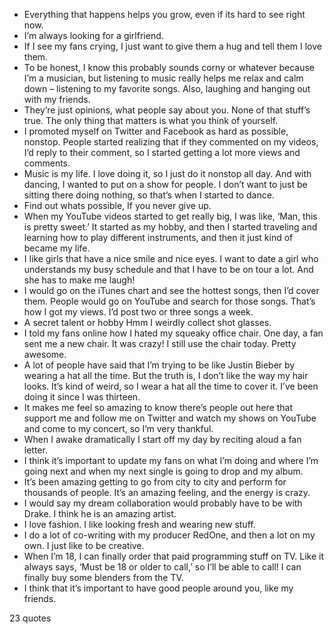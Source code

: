  - Everything that happens helps you grow, even if its hard to see right now.
 - I’m always looking for a girlfriend.
 - If I see my fans crying, I just want to give them a hug and tell them I love them.
 - To be honest, I know this probably sounds corny or whatever because I’m a musician, but listening to music really helps me relax and calm down – listening to my favorite songs. Also, laughing and hanging out with my friends.
 - They’re just opinions, what people say about you. None of that stuff’s true. The only thing that matters is what you think of yourself.
 - I promoted myself on Twitter and Facebook as hard as possible, nonstop. People started realizing that if they commented on my videos, I’d reply to their comment, so I started getting a lot more views and comments.
 - Music is my life. I love doing it, so I just do it nonstop all day. And with dancing, I wanted to put on a show for people. I don’t want to just be sitting there doing nothing, so that’s when I started to dance.
 - Find out whats possible, If you never give up.
 - When my YouTube videos started to get really big, I was like, ‘Man, this is pretty sweet.’ It started as my hobby, and then I started traveling and learning how to play different instruments, and then it just kind of became my life.
 - I like girls that have a nice smile and nice eyes. I want to date a girl who understands my busy schedule and that I have to be on tour a lot. And she has to make me laugh!
 - I would go on the iTunes chart and see the hottest songs, then I’d cover them. People would go on YouTube and search for those songs. That’s how I got my views. I’d post two or three songs a week.
 - A secret talent or hobby Hmm I weirdly collect shot glasses.
 - I told my fans online how I hated my squeaky office chair. One day, a fan sent me a new chair. It was crazy! I still use the chair today. Pretty awesome.
 - A lot of people have said that I’m trying to be like Justin Bieber by wearing a hat all the time. But the truth is, I don’t like the way my hair looks. It’s kind of weird, so I wear a hat all the time to cover it. I’ve been doing it since I was thirteen.
 - It makes me feel so amazing to know there’s people out here that support me and follow me on Twitter and watch my shows on YouTube and come to my concert, so I’m very thankful.
 - When I awake dramatically I start off my day by reciting aloud a fan letter.
 - I think it’s important to update my fans on what I’m doing and where I’m going next and when my next single is going to drop and my album.
 - It’s been amazing getting to go from city to city and perform for thousands of people. It’s an amazing feeling, and the energy is crazy.
 - I would say my dream collaboration would probably have to be with Drake. I think he is an amazing artist.
 - I love fashion. I like looking fresh and wearing new stuff.
 - I do a lot of co-writing with my producer RedOne, and then a lot on my own. I just like to be creative.
 - When I’m 18, I can finally order that paid programming stuff on TV. Like it always says, ‘Must be 18 or older to call,’ so I’ll be able to call! I can finally buy some blenders from the TV.
 - I think that it’s important to have good people around you, like my friends.

23 quotes